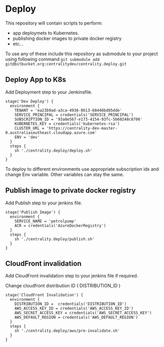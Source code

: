 # Deploy 

This repository will contain scripts to perform:

* app deploymets to Kubernetes.
* publishing docker images to private docker registry
* etc...

To use any of these include this repository as submodule to your project using following command `git submodule add git@bitbucket.org:centralitydev/centrality.deploy.git`

## Deploy App to K8s

Add Deployment step to your Jenkinsfile.

```
stage('Dev Deploy') {
  environment {
    TENANT = 'ea23b9ad-a3ca-4936-8613-68446bd85dde'
    SERVICE_PRINCIPAL = credentials('SERVICE_PRINCIPAL')
    SUBSCRIPTION_ID = '93a8e567-e173-4154-93fc-5b60248c8706'
    KUBERNETES_KEY = credentials('kubernetes-rsa')
    CLUSTER_URL = 'https://centrality-dev-master-0.australiasoutheast.cloudapp.azure.com'
    ENV = 'dev'
  }
  steps {
    sh './centrality.deploy/deploy.sh'
  }
}

```
To deploy to different environments use appropriate subscription ids and change Env variable.
Other variables can stay the same.


## Publish image to private docker registry ##

Add Publish step to your jenkins file.

```
stage('Publish Image') {
  environment {
    SERVICE_NAME = 'petrolpump'
    ACR = credentials('AzureDockerRegistry')
  }
  steps {
    sh './centrality.deploy/publish.sh'
  }
}
```

## CloudFront invalidation ##

Add CloudFront invalidation step to your jenkins file if required.

Change cloudfront distribution ID ( DISTRIBUTION_ID )

```
stage('CloudFront Invalidation') {
  environment {
    DISTRIBUTION_ID =  credentials('DISTRIBUTION_ID')
    AWS_ACCESS_KEY_ID = credentials('AWS_ACCESS_KEY_ID')
    AWS_SECRET_ACCESS_KEY = credentials('AWS_SECRET_ACCESS_KEY')
    AWS_DEFAULT_REGION = credentials('AWS_DEFAULT_REGION')
  }
  steps {
    sh './centrality.deploy/aws/pre-invalidate.sh'
  }
}
```

